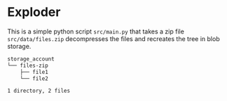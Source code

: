 # Exploder

This is a simple python script `src/main.py` that takes a zip file `src/data/files.zip` decompresses the files and recreates the tree in blob storage.

``` bash
storage_account
└── files-zip
    ├── file1
    └── file2

1 directory, 2 files
```
